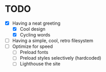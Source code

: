 # TODO

- [x] Having a neat greeting
  - [x] Cool design
  - [x] Cycling words
- [ ] Having a simple, cool, retro filesystem
- [ ] Optimize for speed
  - [ ] Preload fonts
  - [ ] Preload styles selectively (hardcoded)
  - [ ] Lighthouse the site